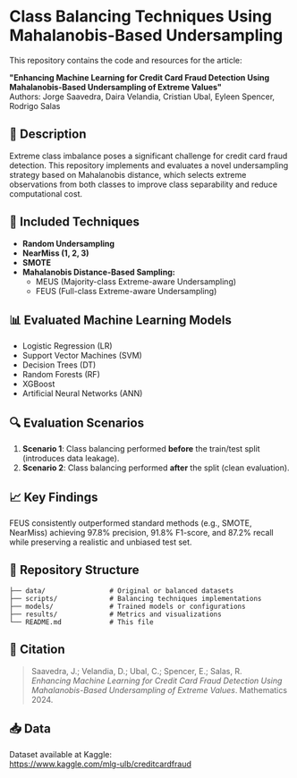 
# Class Balancing Techniques Using Mahalanobis-Based Undersampling

This repository contains the code and resources for the article:

**"Enhancing Machine Learning for Credit Card Fraud Detection Using Mahalanobis-Based Undersampling of Extreme Values"**  
Authors: Jorge Saavedra, Daira Velandia, Cristian Ubal, Eyleen Spencer, Rodrigo Salas

## 📌 Description

Extreme class imbalance poses a significant challenge for credit card fraud detection. This repository implements and evaluates a novel undersampling strategy based on Mahalanobis distance, which selects extreme observations from both classes to improve class separability and reduce computational cost.

## 🧪 Included Techniques

- **Random Undersampling**
- **NearMiss (1, 2, 3)**
- **SMOTE**
- **Mahalanobis Distance-Based Sampling:**
  - MEUS (Majority-class Extreme-aware Undersampling)
  - FEUS (Full-class Extreme-aware Undersampling)

## 📊 Evaluated Machine Learning Models

- Logistic Regression (LR)
- Support Vector Machines (SVM)
- Decision Trees (DT)
- Random Forests (RF)
- XGBoost
- Artificial Neural Networks (ANN)

## 🔍 Evaluation Scenarios

1. **Scenario 1**: Class balancing performed **before** the train/test split (introduces data leakage).
2. **Scenario 2**: Class balancing performed **after** the split (clean evaluation).

## 📈 Key Findings

FEUS consistently outperformed standard methods (e.g., SMOTE, NearMiss) achieving 97.8% precision, 91.8% F1-score, and 87.2% recall while preserving a realistic and unbiased test set.

## 📂 Repository Structure

```
├── data/                # Original or balanced datasets
├── scripts/             # Balancing techniques implementations
├── models/              # Trained models or configurations
├── results/             # Metrics and visualizations
└── README.md            # This file
```

## 📄 Citation

> Saavedra, J.; Velandia, D.; Ubal, C.; Spencer, E.; Salas, R.  
> *Enhancing Machine Learning for Credit Card Fraud Detection Using Mahalanobis-Based Undersampling of Extreme Values*. Mathematics 2024.

## 📥 Data

Dataset available at Kaggle:  
https://www.kaggle.com/mlg-ulb/creditcardfraud
